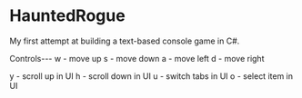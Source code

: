 # HauntedRogue
My first attempt at building a text-based console game in C#.

Controls---
w - move up
s - move down
a - move left
d - move right

y - scroll up in UI
h - scroll down in UI
u - switch tabs in UI
o - select item in  UI
